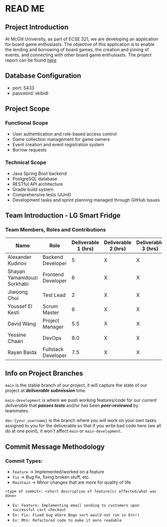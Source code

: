 # READ ME

## Project Introduction

At McGill University, as part of ECSE 321, we are developing an application for board game enthusiasts. The objective of this application is to enable the lending and borrowing of board games, the creation and joining of events, and connecting with other board game enthusiasts. The project report can be found [here](https://github.com/McGill-ECSE321-Winter2025/project-group-8/wiki/Project-report)

## Database Configuration
- port: 5433
- password: skibidi

## Project Scope
### Functional Scope
- User authentication and role-based access control
-  Game collection management for game owners
-  Event creation and event registration system
-   Borrow requests

### Technical Scope
- Java Spring Boot backend
- PostgreSQL database
- RESTful API architecture
- Gradle build system
- Comprehensive tests (JUnit)
- Development tasks and sprint planning managed through GitHub Issues

## Team Introduction - LG Smart Fridge
### Team Members, Roles and Contributions

| Name                              | Role                  | Deliverable 1 (hrs) | Deliverable 2 (hrs) | Deliverable 3 (hrs) | Total Hours |
|-----------------------------------|-----------------------|---------------------|---------------------|---------------------|-------------|
| Alexander Kudinov                | Backend Developer     | 5                   | X                   | X                   | X           |
| Shayan Yamanidouzi Sorkhabi       | Frontend Developer    | 6                   | X                   | X                   | X           |
| Jiwoong Choi                      | Test Lead            | 2                   | X                   | X                   | X           |
| Youssef El Kesti                  | Scrum Master         | 6                   | X                   | X                   | X           |
| David Wang                        | Project Manager      | 5.5                   | X                   | X                   | X           |
| Yessine Chaari                    | DevOps               | 8.0                   | X                   | X                   | X           |
| Rayan Baida                       | Fullstack Developer  | 7.5                   | X                   | X                   | X           |


## Info on Project Branches

```main``` is the stable branch of our project, it will capture the state of our project at ***deliverable submission*** time.

```main-development``` is where we push working features/code for our *current deliverable* that 
***passes tests*** and/or has been ***peer-reviewed*** by teammates.

```dev-{your_username}``` is the branch where you will work on your own tasks assigned to you for the deliverable so that if 
you write bad code here (we all do at one point), it won't affect ```main``` or ```main-development```.

## Commit Message Methodology

### Commit Types:
* ```Feature``` -> Implemented/worked on a feature
* ```Fix``` -> Bug fix, fixing broken stuff, etc.
* ```Maintain``` -> Minor changes that are more for quality of life

```<type of commit>: <short description of feature(s) affected/what was done>```

* ```Ex: Feature: Implementing email sending to customers upon successful cart checkout```
* ```Ex: Fix: Fixed bug where Bogo sort would not run in O(n!)```
* ```Ex: Mtn: Refactored code to make it more readable```
